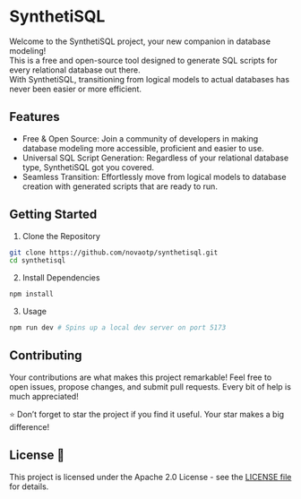 # SynthetiSQL

Welcome to the SynthetiSQL project, your new companion in database modeling!  
This is a free and open-source tool designed to generate SQL scripts for every relational database out there.  
With SynthetiSQL, transitioning from logical models to actual databases has never been easier or more efficient.

## Features

* Free & Open Source: Join a community of developers in making database modeling more accessible, proficient and easier to use.
* Universal SQL Script Generation: Regardless of your relational database type, SynthetiSQL got you covered.
* Seamless Transition: Effortlessly move from logical models to database creation with generated scripts that are ready to run.

## Getting Started

1. Clone the Repository

```bash
git clone https://github.com/novaotp/synthetisql.git
cd synthetisql
```

2. Install Dependencies

```bash
npm install
```

3. Usage

```bash
npm run dev # Spins up a local dev server on port 5173
```

## Contributing

Your contributions are what makes this project remarkable! Feel free to open issues, propose changes, and submit pull requests. Every bit of help is much appreciated!

⭐ Don’t forget to star the project if you find it useful. Your star makes a big difference!

## License 📄

This project is licensed under the Apache 2.0 License - see the [LICENSE file](./LICENSE.txt) for details.
